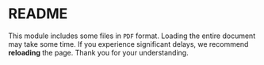 # README

This module includes some files in `PDF` format. Loading the entire document may take some time. If you experience significant delays, we recommend **reloading** the page. Thank you for your understanding.
